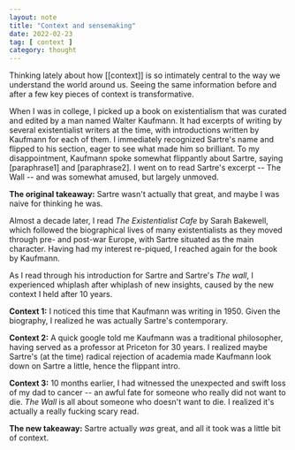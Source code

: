 ```yaml
---
layout: note
title: "Context and sensemaking"
date: 2022-02-23
tag: [ context ]
category: thought
---
```


Thinking lately about how [[context]] is so intimately central to the way we understand the world around us. Seeing the same information before and after a few key pieces of context is transformative.

When I was in college, I picked up a book on existentialism that was curated and edited by a man named Walter Kaufmann. It had excerpts of writing by several existentialist writers at the time, with introductions written by Kaufmann for each of them. I immediately recognized Sartre's name and flipped to his section, eager to see what made him so brilliant. To my disappointment, Kaufmann spoke somewhat flippantly about Sartre, saying [paraphrase1] and [paraphrase2]. I went on to read Sartre's excerpt -- The Wall -- and was somewhat amused, but largely unmoved. 

**The original takeaway:** Sartre wasn't actually that great, and maybe I was naive for thinking he was.

Almost a decade later, I read *The Existentialist Cafe* by Sarah Bakewell, which followed the biographical lives of many existentialists as they moved through pre- and post-war Europe, with Sartre situated as the main character. Having had my interest re-piqued, I reached again for the book by Kaufmann.

As I read through his introduction for Sartre and Sartre's *The wall*, I experienced whiplash after whiplash of new insights, caused by the new context I held after 10 years.

**Context 1:** I noticed this time that Kaufmann was writing in 1950. Given the biography, I realized he was actually Sartre's contemporary.

**Context 2:** A quick google told me Kaufmann was a traditional philosopher, having served as a professor at Priceton for 30 years. I realized maybe Sartre's (at the time) radical rejection of academia made Kaufmann look down on Sartre a little, hence the flippant intro.

**Context 3:** 10 months earlier, I had witnessed the unexpected and swift loss of my dad to cancer -- an awful fate for someone who really did not want to die.  *The Wall* is all about someone who doesn't want to die. I realized it's actually a really fucking scary read.

**The new takeaway:** Sartre actually *was* great, and all it took was a little bit of context.



